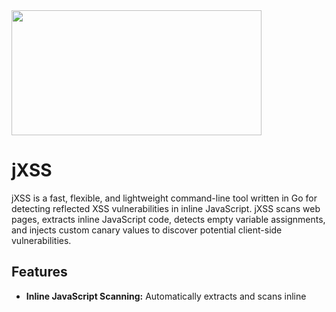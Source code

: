 <img src="https://github.com/user-attachments/assets/b04b1017-6a6e-4eb8-b3a3-6cd50148fc32" width="400" height="200">

# jXSS

jXSS is a fast, flexible, and lightweight command-line tool written in Go for detecting reflected XSS vulnerabilities in inline JavaScript. jXSS scans web pages, extracts inline JavaScript code, detects empty variable assignments, and injects custom canary values to discover potential client-side vulnerabilities.

## Features

- **Inline JavaScript Scanning:** Automatically extracts and scans inline <script> tags using GoQuery.
- **Reflected XSS Detection:** Detects empty JavaScript variable assignments and injects a custom canary to identify reflected XSS.
- **Customizable Rules:** Supports custom regex patterns via YAML configuration to fine-tune detection.
- **Concurrent Processing:** Leverages Go's concurrency with a configurable worker pool and rate limiting to scan multiple URLs efficiently.
- **Proxy Support:** (Optional) Allows HTTP/SOCKS5 proxy configuration to bypass rate limits or IP-based restrictions.
- **Flexible Output Formats:** Supports output in text, JSON, CSV, and HTML formats for integration with other tools.
- **Structured Logging:** Uses Logrus for detailed logging and easy debugging.

## Installation
### Using Go
```bash
go install github.com/grumpzsux/jxss/cmd/jxss@latest
```
**Note:** If you face module proxy issues or want to test the latest release, you can bypass the module proxy:
```bash
GOPROXY=direct GOSUMDB=off go install -v github.com/grumpzsux/jxss/cmd/jxss@v0.1.2
```
The binary will be installed in your `$GOPATH/bin` (usually `$HOME/go/bin`).

### Building from Source
```bash
git clone https://github.com/grumpzsux/jxss.git
cd jxss
go build -o jxss ./cmd/jxss
```

## Usage
jXSS requires at least two flags: a file containing target URLs and a custom canary value. Below is the basic usage:
```bash
jxss -list <file> -canary <value> [options]
```

### Command-line Options
- `-list` **Required.** Path to a file containing a list of target URLs (one per line).
- `-canary` **Required.** Custom canary string to be injected into JavaScript variables.
- `-concurrency` Number of concurrent workers (default: 5).
- `-config` Path to a YAML configuration file containing custom regex patterns and proxy settings.
- `-format` Output format: text, json, csv, or html (default: text).
- `-output` File to save the output. If not specified, results are printed to stdout.

![image](https://github.com/user-attachments/assets/47d03ae6-5ede-4f91-bf34-2ba9ddae43ae)


## Examples
### Basic Scan
```bash
jxss -list targets.txt -canary Canary123
```
This command will scan each URL in `targets.txt`, inject the string `Canary123` into detected JavaScript variable assignments, and output any reflections.

### With Custom Configuration and JSON Output
```bash
jxss -list urls.txt -canary SecretToken -config config.yaml -format json -output results.json
```
This example uses a custom configuration file (`config.yaml`) to load additional regex patterns or proxy settings, outputs results in JSON format, and writes them to `results.json`.

## Configuration
jXSS supports custom configuration via a YAML file. This file can be used to specify:

- **Custom Regex Patterns:** Additional patterns for detecting JavaScript assignments.
- **Proxy Settings:** A list of proxies (HTTP, HTTPS, or SOCKS5) for rotating requests.
- **Rate Limit:** Configure the number of requests per second.

Example `config.yaml`:
```yaml
patterns:
  - '(?i)(?:var|let|const)\s+([a-zA-Z0-9_$]+)\s*=\s*([\'"])\2'
proxies:
  - "http://127.0.0.1:8080"
  - "socks5://127.0.0.1:1080"
rate_limit: 5
```
## Contributing
Contributions are welcome! Please follow these steps to contribute:

- Fork the Repository.
- Create a Feature Branch:
```bash
git checkout -b feature/your-feature-name
```
- Commit Your Changes:
Follow best practices and write clear commit messages.
- Push Your Branch:
```bash
git push origin feature/your-feature-name
```
- Open a Pull Request.

## Acknowledgments
- GoQuery for HTML parsing.
- Logrus for structured logging.
- ProjectDiscovery for inspiring similar tool structures.
- All contributors and the open-source community.




